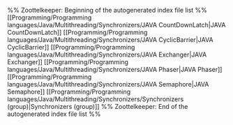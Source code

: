 %% Zoottelkeeper: Beginning of the autogenerated index file list  %%
 [[Programming/Programming languages/Java/Multithreading/Synchronizers/JAVA CountDownLatch|JAVA CountDownLatch]]
 [[Programming/Programming languages/Java/Multithreading/Synchronizers/JAVA CyclicBarrier|JAVA CyclicBarrier]]
 [[Programming/Programming languages/Java/Multithreading/Synchronizers/JAVA Exchanger|JAVA Exchanger]]
 [[Programming/Programming languages/Java/Multithreading/Synchronizers/JAVA Phaser|JAVA Phaser]]
 [[Programming/Programming languages/Java/Multithreading/Synchronizers/JAVA Semaphore|JAVA Semaphore]]
 [[Programming/Programming languages/Java/Multithreading/Synchronizers/Synchronizers (group)|Synchronizers (group)]]
%% Zoottelkeeper: End of the autogenerated index file list  %%
